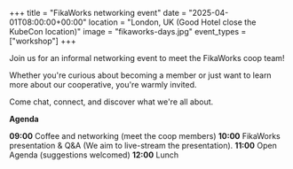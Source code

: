 +++
title = "FikaWorks networking event"
date = "2025-04-01T08:00:00+00:00"
location = "London, UK (Good Hotel close the KubeCon location)"
image = "fikaworks-days.jpg"
event_types = ["workshop"]
+++

Join us for an informal networking event to meet the FikaWorks coop team!

Whether you're curious about becoming a member or just want to learn more about
our cooperative, you're warmly invited.

Come chat, connect, and discover what we're all about.

**Agenda**

**09:00** Coffee and networking (meet the coop members)
**10:00** FikaWorks presentation & Q&A (We aim to live-stream the presentation).
**11:00** Open Agenda (suggestions welcomed)
**12:00** Lunch
